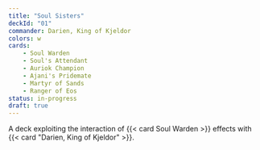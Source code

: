 ```yaml
---
title: "Soul Sisters"
deckId: "01"
commander: Darien, King of Kjeldor
colors: w
cards:
    - Soul Warden
    - Soul's Attendant
    - Auriok Champion
    - Ajani's Pridemate
    - Martyr of Sands
    - Ranger of Eos
status: in-progress
draft: true
---
```


A deck exploiting the interaction of {{< card Soul Warden >}} effects with {{< card "Darien, King of Kjeldor" >}}.